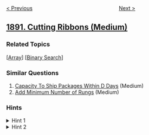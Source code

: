 <!--|This file generated by command(leetcode description); DO NOT EDIT.    |-->
<!--+----------------------------------------------------------------------+-->
<!--|@author    awesee <openset.wang@gmail.com>                           |-->
<!--|@link      https://github.com/awesee                                 |-->
<!--|@home      https://github.com/awesee/leetcode                        |-->
<!--+----------------------------------------------------------------------+-->

[< Previous](../the-latest-login-in-2020 "The Latest Login in 2020")
　　　　　　　　　　　　　　　　
[Next >](../page-recommendations-ii "Page Recommendations II")

## [1891. Cutting Ribbons (Medium)](https://leetcode.com/problems/cutting-ribbons "割绳子")



### Related Topics
  [[Array](../../tag/array/README.md)]
  [[Binary Search](../../tag/binary-search/README.md)]

### Similar Questions
  1. [Capacity To Ship Packages Within D Days](../capacity-to-ship-packages-within-d-days) (Medium)
  1. [Add Minimum Number of Rungs](../add-minimum-number-of-rungs) (Medium)

### Hints
<details>
<summary>Hint 1</summary>
Use binary search on the answer.
</details>

<details>
<summary>Hint 2</summary>
You can get l/m branches of length m from a branch with length l.
</details>
